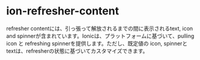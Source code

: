 # ion-refresher-content

refresher contentには、引っ張って解放されるまでの間に表示されるtext, icon and spinnerが含まれています。Ionicは、プラットフォームに基づいて、pulling icon と refreshing spinnerを提供します。ただし、既定値の icon, spinnerとtextは、refresherの状態に基づいてカスタマイズできます。


